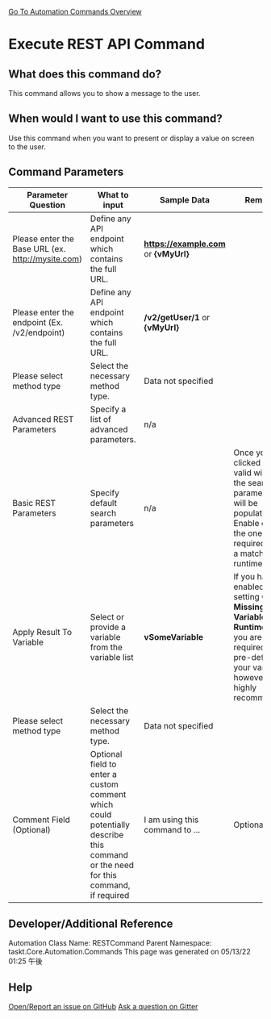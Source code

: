 <!--TITLE: Execute REST API Command -->
<!-- SUBTITLE: a command in the API Commands group. -->
[Go To Automation Commands Overview](/automation-commands.md)


# Execute REST API Command


## What does this command do?
This command allows you to show a message to the user.


## When would I want to use this command?
Use this command when you want to present or display a value on screen to the user.


## Command Parameters
| Parameter Question   	| What to input  	|  Sample Data 	| Remarks  	|
| ---                    | ---               | ---           | ---       |
|Please enter the Base URL (ex. http://mysite.com)|Define any API endpoint which contains the full URL.|**https://example.com** or **{vMyUrl}**||
|Please enter the endpoint (Ex. /v2/endpoint)|Define any API endpoint which contains the full URL.|**/v2/getUser/1** or **{vMyUrl}**||
|Please select method type|Select the necessary method type.|Data not specified||
|Advanced REST Parameters|Specify a list of advanced parameters.|n/a||
|Basic REST Parameters|Specify default search parameters|n/a|Once you have clicked on a valid window the search parameters will be populated.  Enable only the ones required to be a match at runtime.|
|Apply Result To Variable|Select or provide a variable from the variable list|**vSomeVariable**|If you have enabled the setting **Create Missing Variables at Runtime** then you are not required to pre-define your variables, however, it is highly recommended.|
|Please select method type|Select the necessary method type.|Data not specified||
|Comment Field (Optional)|Optional field to enter a custom comment which could potentially describe this command or the need for this command, if required|I am using this command to ...|Optional|


















## Developer/Additional Reference
Automation Class Name: RESTCommand
Parent Namespace: taskt.Core.Automation.Commands
This page was generated on 05/13/22 01:25 午後


## Help
[Open/Report an issue on GitHub](https://github.com/saucepleez/taskt/issues/new)
[Ask a question on Gitter](https://gitter.im/taskt-rpa/Lobby)

